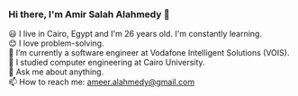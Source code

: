 ### Hi there, I'm Amir Salah Alahmedy 👋

:smiley: I live in Cairo, Egypt and I'm 26 years old. I'm constantly learning.
<br />
😊 I love problem-solving.
<br />
🔭 I’m currently a software engineer at Vodafone Intelligent Solutions (VOIS).
<br />
🌱 I studied computer engineering at Cairo University.
<br />
💬 Ask me about anything.
<br />
📫 How to reach me: ameer.alahmedy@gmail.com
<!--
**AmirAlahmedy/AmirAlahmedy** is a ✨ _special_ ✨ repository because its `README.md` (this file) appears on your GitHub profile.

Here are some ideas to get you started:

- 🔭 I’m currently working on ...
- 🌱 I’m currently learning ...
- 👯 I’m looking to collaborate on ...
- 🤔 I’m looking for help with ...
- 💬 Ask me about ...
- 📫 How to reach me: ...
- 😄 Pronouns: ...
- ⚡ Fun fact: ...
-->
